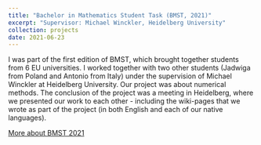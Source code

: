 ```yaml
---
title: "Bachelor in Mathematics Student Task (BMST, 2021)"
excerpt: "Supervisor: Michael Winckler, Heidelberg University"
collection: projects
date: 2021-06-23
---
```


I was part of the first edition of BMST, which brought together students from 6 EU universities. I worked together with two other students (Jadwiga from Poland and Antonio from Italy) under the supervision of Michael Winckler at Heidelberg University. Our project was about numerical methods. The conclusion of the project was a meeting in Heidelberg, where we presented our work to each other - including the wiki-pages that we wrote as part of the project (in both English and each of our native languages).

[More about BMST 2021](https://www.math.ku.dk/english/programmes/bmst2021/)
